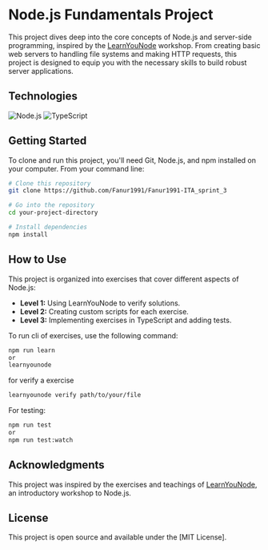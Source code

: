 # Node.js Fundamentals Project

This project dives deep into the core concepts of Node.js and server-side programming, inspired by the [LearnYouNode](https://github.com/workshopper/learnyounode) workshop. From creating basic web servers to handling file systems and making HTTP requests, this project is designed to equip you with the necessary skills to build robust server applications.

## Technologies

![Node.js](https://img.shields.io/badge/-Node.js-339933?style=flat-square&logo=nodedotjs&logoColor=white)
![TypeScript](https://img.shields.io/badge/-TypeScript-3178C6?style=flat-square&logo=typescript&logoColor=white)

## Getting Started

To clone and run this project, you'll need Git, Node.js, and npm installed on your computer. From your command line:

```bash
# Clone this repository
git clone https://github.com/Fanur1991/Fanur1991-ITA_sprint_3

# Go into the repository
cd your-project-directory

# Install dependencies
npm install
```

## How to Use

This project is organized into exercises that cover different aspects of Node.js:

- **Level 1:** Using LearnYouNode to verify solutions.
- **Level 2:** Creating custom scripts for each exercise.
- **Level 3:** Implementing exercises in TypeScript and adding tests.

To run cli of exercises, use the following command:

```bash
npm run learn
or
learnyounode
```

for verify a exercise

```bash
learnyounode verify path/to/your/file
```

For testing:

```bash
npm run test
or
npm run test:watch
```

## Acknowledgments

This project was inspired by the exercises and teachings of [LearnYouNode](https://github.com/workshopper/learnyounode), an introductory workshop to Node.js. 

## License

This project is open source and available under the [MIT License].
